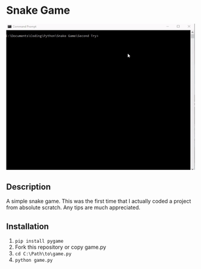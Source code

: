 # Snake Game

![Snake Gameplay](gamePlay.gif)

## Description
A simple snake game. This was the first time that I actually coded a project from absolute scratch. Any tips are much appreciated.

## Installation
1. ```pip install pygame```
2. Fork this repository or copy game.py
3. ```cd C:\Path\to\game.py```
4. ```python game.py```
